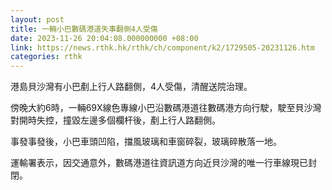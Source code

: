 ```yaml
---
layout: post
title: 一輛小巴數碼港道失事翻側4人受傷
date: 2023-11-26 20:04:08.000000000 +08:00
link: https://news.rthk.hk/rthk/ch/component/k2/1729505-20231126.htm
categories: rthk
---
```


港島貝沙灣有小巴剷上行人路翻側，4人受傷，清醒送院治理。

傍晚大約6時，一輛69X線色專線小巴沿數碼港道往數碼港方向行駛，駛至貝沙灣對開時失控，撞毀左邊多個欄杆後，剷上行人路翻側。

事發事發後，小巴車頭凹陷，擋風玻璃和車窗碎裂，玻璃碎散落一地。

運輸署表示，因交通意外，數碼港道往資訊道方向近貝沙灣的唯一行車線現已封閉。
